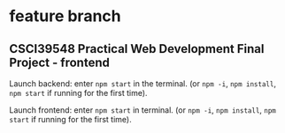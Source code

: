 # feature branch
## CSCI39548 Practical Web Development Final Project - frontend

Launch backend: enter `npm start` in the terminal. (or `npm -i`, `npm install`, `npm start` if running for the first time).

Launch frontend: enter `npm start` in terminal. (or `npm -i`, `npm install`, `npm start` if running for the first time).
